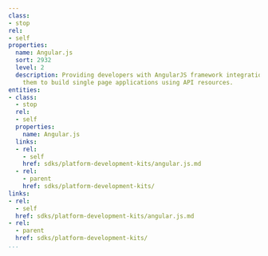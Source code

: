 ```yaml
---
class:
- stop
rel:
- self
properties:
  name: Angular.js
  sort: 2932
  level: 2
  description: Providing developers with AngularJS framework integration, allowing
    them to build single page applications using API resources.
entities:
- class:
  - stop
  rel:
  - self
  properties:
    name: Angular.js
  links:
  - rel:
    - self
    href: sdks/platform-development-kits/angular.js.md
  - rel:
    - parent
    href: sdks/platform-development-kits/
links:
- rel:
  - self
  href: sdks/platform-development-kits/angular.js.md
- rel:
  - parent
  href: sdks/platform-development-kits/
...
```

